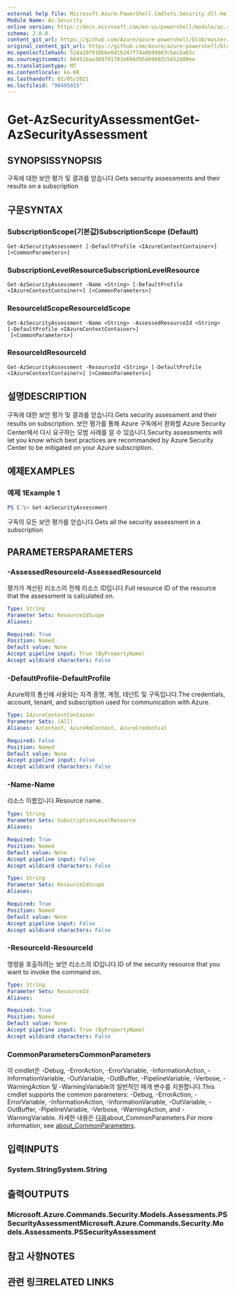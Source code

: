 ```yaml
---
external help file: Microsoft.Azure.PowerShell.Cmdlets.Security.dll-Help.xml
Module Name: Az.Security
online version: https://docs.microsoft.com/en-us/powershell/module/az.security/Get-AzSecurityAssessment
schema: 2.0.0
content_git_url: https://github.com/Azure/azure-powershell/blob/master/src/Security/Security/help/Get-AzSecurityAssessment.md
original_content_git_url: https://github.com/Azure/azure-powershell/blob/master/src/Security/Security/help/Get-AzSecurityAssessment.md
ms.openlocfilehash: 524a10f910b6e0d1b247f74a0b99063cbecba65c
ms.sourcegitcommit: 68451baa389791703e666d95469602c5652609ee
ms.translationtype: MT
ms.contentlocale: ko-KR
ms.lasthandoff: 01/05/2021
ms.locfileid: "98495015"
---
```

# <span data-ttu-id="bee28-101">Get-AzSecurityAssessment</span><span class="sxs-lookup"><span data-stu-id="bee28-101">Get-AzSecurityAssessment</span></span>

## <span data-ttu-id="bee28-102">SYNOPSIS</span><span class="sxs-lookup"><span data-stu-id="bee28-102">SYNOPSIS</span></span>
<span data-ttu-id="bee28-103">구독에 대한 보안 평가 및 결과를 얻습니다.</span><span class="sxs-lookup"><span data-stu-id="bee28-103">Gets security assessments and their results on a subscription</span></span>

## <span data-ttu-id="bee28-104">구문</span><span class="sxs-lookup"><span data-stu-id="bee28-104">SYNTAX</span></span>

### <span data-ttu-id="bee28-105">SubscriptionScope(기본값)</span><span class="sxs-lookup"><span data-stu-id="bee28-105">SubscriptionScope (Default)</span></span>
```
Get-AzSecurityAssessment [-DefaultProfile <IAzureContextContainer>] [<CommonParameters>]
```

### <span data-ttu-id="bee28-106">SubscriptionLevelResource</span><span class="sxs-lookup"><span data-stu-id="bee28-106">SubscriptionLevelResource</span></span>
```
Get-AzSecurityAssessment -Name <String> [-DefaultProfile <IAzureContextContainer>] [<CommonParameters>]
```

### <span data-ttu-id="bee28-107">ResourceIdScope</span><span class="sxs-lookup"><span data-stu-id="bee28-107">ResourceIdScope</span></span>
```
Get-AzSecurityAssessment -Name <String> -AssessedResourceId <String> [-DefaultProfile <IAzureContextContainer>]
 [<CommonParameters>]
```

### <span data-ttu-id="bee28-108">ResourceId</span><span class="sxs-lookup"><span data-stu-id="bee28-108">ResourceId</span></span>
```
Get-AzSecurityAssessment -ResourceId <String> [-DefaultProfile <IAzureContextContainer>] [<CommonParameters>]
```

## <span data-ttu-id="bee28-109">설명</span><span class="sxs-lookup"><span data-stu-id="bee28-109">DESCRIPTION</span></span>
<span data-ttu-id="bee28-110">구독에 대한 보안 평가 및 결과를 얻습니다.</span><span class="sxs-lookup"><span data-stu-id="bee28-110">Gets security assessment and their results on subscription.</span></span> <span data-ttu-id="bee28-111">보안 평가를 통해 Azure 구독에서 완화할 Azure Security Center에서 다시 요구하는 모범 사례를 알 수 있습니다.</span><span class="sxs-lookup"><span data-stu-id="bee28-111">Security assessments will let you know which best practices are recommanded by Azure Security Center to be mitigated on your Azure subscription.</span></span>

## <span data-ttu-id="bee28-112">예제</span><span class="sxs-lookup"><span data-stu-id="bee28-112">EXAMPLES</span></span>

### <span data-ttu-id="bee28-113">예제 1</span><span class="sxs-lookup"><span data-stu-id="bee28-113">Example 1</span></span>
```powershell
PS C:\> Get-AzSecurityAssessment
```

<span data-ttu-id="bee28-114">구독의 모든 보안 평가를 얻습니다.</span><span class="sxs-lookup"><span data-stu-id="bee28-114">Gets all the security assessment in a subscription</span></span>

## <span data-ttu-id="bee28-115">PARAMETERS</span><span class="sxs-lookup"><span data-stu-id="bee28-115">PARAMETERS</span></span>

### <span data-ttu-id="bee28-116">-AssessedResourceId</span><span class="sxs-lookup"><span data-stu-id="bee28-116">-AssessedResourceId</span></span>
<span data-ttu-id="bee28-117">평가가 계산된 리소스의 전체 리소스 ID입니다.</span><span class="sxs-lookup"><span data-stu-id="bee28-117">Full resource ID of the resource that the assessment is calculated on.</span></span>

```yaml
Type: String
Parameter Sets: ResourceIdScope
Aliases:

Required: True
Position: Named
Default value: None
Accept pipeline input: True (ByPropertyName)
Accept wildcard characters: False
```

### <span data-ttu-id="bee28-118">-DefaultProfile</span><span class="sxs-lookup"><span data-stu-id="bee28-118">-DefaultProfile</span></span>
<span data-ttu-id="bee28-119">Azure와의 통신에 사용되는 자격 증명, 계정, 테넌트 및 구독입니다.</span><span class="sxs-lookup"><span data-stu-id="bee28-119">The credentials, account, tenant, and subscription used for communication with Azure.</span></span>

```yaml
Type: IAzureContextContainer
Parameter Sets: (All)
Aliases: AzContext, AzureRmContext, AzureCredential

Required: False
Position: Named
Default value: None
Accept pipeline input: False
Accept wildcard characters: False
```

### <span data-ttu-id="bee28-120">-Name</span><span class="sxs-lookup"><span data-stu-id="bee28-120">-Name</span></span>
<span data-ttu-id="bee28-121">리소스 이름입니다.</span><span class="sxs-lookup"><span data-stu-id="bee28-121">Resource name.</span></span>

```yaml
Type: String
Parameter Sets: SubscriptionLevelResource
Aliases:

Required: True
Position: Named
Default value: None
Accept pipeline input: False
Accept wildcard characters: False
```

```yaml
Type: String
Parameter Sets: ResourceIdScope
Aliases:

Required: True
Position: Named
Default value: None
Accept pipeline input: False
Accept wildcard characters: False
```

### <span data-ttu-id="bee28-122">-ResourceId</span><span class="sxs-lookup"><span data-stu-id="bee28-122">-ResourceId</span></span>
<span data-ttu-id="bee28-123">명령을 호출하려는 보안 리소스의 ID입니다.</span><span class="sxs-lookup"><span data-stu-id="bee28-123">ID of the security resource that you want to invoke the command on.</span></span>

```yaml
Type: String
Parameter Sets: ResourceId
Aliases:

Required: True
Position: Named
Default value: None
Accept pipeline input: True (ByPropertyName)
Accept wildcard characters: False
```

### <span data-ttu-id="bee28-124">CommonParameters</span><span class="sxs-lookup"><span data-stu-id="bee28-124">CommonParameters</span></span>
<span data-ttu-id="bee28-125">이 cmdlet은 -Debug, -ErrorAction, -ErrorVariable, -InformationAction, -InformationVariable, -OutVariable, -OutBuffer, -PipelineVariable, -Verbose, -WarningAction 및 -WarningVariable의 일반적인 매개 변수를 지원합니다.</span><span class="sxs-lookup"><span data-stu-id="bee28-125">This cmdlet supports the common parameters: -Debug, -ErrorAction, -ErrorVariable, -InformationAction, -InformationVariable, -OutVariable, -OutBuffer, -PipelineVariable, -Verbose, -WarningAction, and -WarningVariable.</span></span> <span data-ttu-id="bee28-126">자세한 내용은 [다음](http://go.microsoft.com/fwlink/?LinkID=113216)about_CommonParameters.</span><span class="sxs-lookup"><span data-stu-id="bee28-126">For more information, see [about_CommonParameters](http://go.microsoft.com/fwlink/?LinkID=113216).</span></span>

## <span data-ttu-id="bee28-127">입력</span><span class="sxs-lookup"><span data-stu-id="bee28-127">INPUTS</span></span>

### <span data-ttu-id="bee28-128">System.String</span><span class="sxs-lookup"><span data-stu-id="bee28-128">System.String</span></span>

## <span data-ttu-id="bee28-129">출력</span><span class="sxs-lookup"><span data-stu-id="bee28-129">OUTPUTS</span></span>

### <span data-ttu-id="bee28-130">Microsoft.Azure.Commands.Security.Models.Assessments.PSSecurityAssessment</span><span class="sxs-lookup"><span data-stu-id="bee28-130">Microsoft.Azure.Commands.Security.Models.Assessments.PSSecurityAssessment</span></span>

## <span data-ttu-id="bee28-131">참고 사항</span><span class="sxs-lookup"><span data-stu-id="bee28-131">NOTES</span></span>

## <span data-ttu-id="bee28-132">관련 링크</span><span class="sxs-lookup"><span data-stu-id="bee28-132">RELATED LINKS</span></span>
